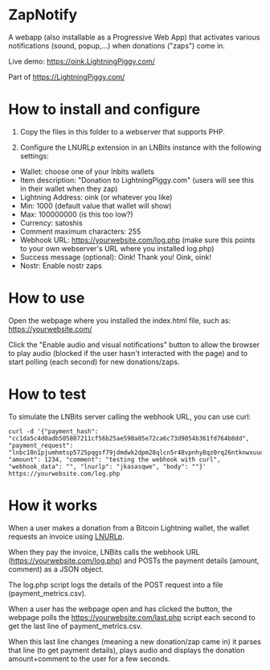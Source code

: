 # ZapNotify

A webapp (also installable as a Progressive Web App) that activates various notifications (sound, popup,...) when donations ("zaps") come in.

Live demo: https://oink.LightningPiggy.com/

Part of https://LightningPiggy.com/

# How to install and configure

1) Copy the files in this folder to a webserver that supports PHP.

2) Configure the LNURLp extension in an LNBits instance with the following settings:
- Wallet: choose one of your lnbits wallets
- Item description: "Donation to LightningPiggy.com" (users will see this in their wallet when they zap)
- Lightning Address: oink (or whatever you like)
- Min: 1000 (default value that wallet will show)
- Max: 100000000 (is this too low?)
- Currency: satoshis
- Comment maximum characters: 255
- Webhook URL: https://yourwebsite.com/log.php (make sure this points to your own webserver's URL where you installed log.php)
- Success message (optional): Oink! Thank you! Oink, oink!
- Nostr: Enable nostr zaps

# How to use

Open the webpage where you installed the index.html file, such as: https://yourwebsite.com/

Click the "Enable audio and visual notifications" button to allow the browser to play audio (blocked if the user hasn't interacted with the page) and to start polling (each second) for new donations/zaps.

# How to test

To simulate the LNBits server calling the webhook URL, you can use curl:

```
curl -d '{"payment_hash": "cc1da5c4d0adb505807211cf56b25ae590a05e72ca6c73d9054b361fd764b8dd", "payment_request": "lnbc10n1pjumhmtsp5725pqgsf79jdmdwk2dpm28qlcn5r48vpnhy8qz0rq26ntknwxuuqpp5esw6t3xs4k6stqrjz884dvj6ukg2qhnjefk88kg9fvmpl4myhrwshp5f9g4tqed47kzzg5tgyyum25qr3mwjnlr5vn46j2temrw6xshez0qxqzjccqpjrzjqgj79x7039lj9k04g6khzxzlj5vak5udfp9jl5h290szug94cu3ykz6y2gqqdwgqqyqqqqryqqqqqvsqyg9qxpqysgq7fchu5ldrjtsrru7w7sewd54v6cdfd9uvcwwegpdk4325l7yewlh4j3kknlm0cq92etnljjaryjfnswkn9nl3usvk2w2sudy3kfuzdcql98mzp", "amount": 1234, "comment": "testing the webhook with curl", "webhook_data": "", "lnurlp": "jkasasqwe", "body": ""}' https://yourwebsite.com/log.php
```

# How it works

When a user makes a donation from a Bitcoin Lightning wallet, the wallet requests an invoice using [LNURLp](https://github.com/lnbits/lnurlp).

When they pay the invoice, LNBits calls the webhook URL (https://yourwebsite.com/log.php) and POSTs the payment details (amount, comment) as a JSON object.

The log.php script logs the details of the POST request into a file (payment_metrics.csv).

When a user has the webpage open and has clicked the button, the webpage polls the https://yourwebsite.com/last.php script each second to get the last line of payment_metrics.csv.

When this last line changes (meaning a new donation/zap came in) it parses that line (to get payment details), plays audio and displays the donation amount+comment to the user for a few seconds.
